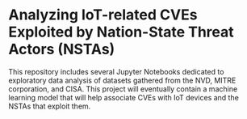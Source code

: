 # Analyzing IoT-related CVEs Exploited by Nation-State Threat Actors (NSTAs)
This repository includes several Jupyter Notebooks dedicated to exploratory data analysis of datasets gathered from the NVD, MITRE corporation, and CISA. This project will eventually contain a machine learning model that will help associate CVEs with IoT devices and the NSTAs that exploit them. 